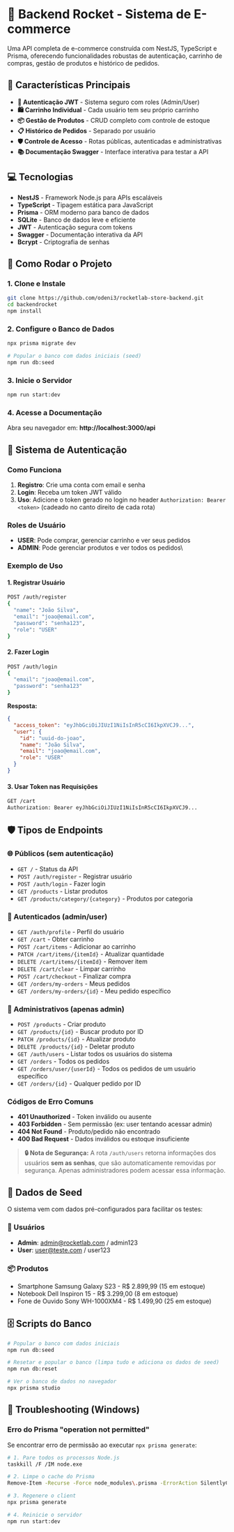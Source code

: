 # 🚀 Backend Rocket - Sistema de E-commerce

Uma API completa de e-commerce construída com NestJS, TypeScript e Prisma, oferecendo funcionalidades robustas de autenticação, carrinho de compras, gestão de produtos e histórico de pedidos.

## 🎯 Características Principais

- **🔐 Autenticação JWT** - Sistema seguro com roles (Admin/User)
- **🛍️ Carrinho Individual** - Cada usuário tem seu próprio carrinho
- **📦 Gestão de Produtos** - CRUD completo com controle de estoque
- **📋 Histórico de Pedidos** - Separado por usuário
- **🛡️ Controle de Acesso** - Rotas públicas, autenticadas e administrativas
- **📚 Documentação Swagger** - Interface interativa para testar a API

## 💻 Tecnologias

- **NestJS** - Framework Node.js para APIs escaláveis
- **TypeScript** - Tipagem estática para JavaScript
- **Prisma** - ORM moderno para banco de dados
- **SQLite** - Banco de dados leve e eficiente
- **JWT** - Autenticação segura com tokens
- **Swagger** - Documentação interativa da API
- **Bcrypt** - Criptografia de senhas

## 🚀 Como Rodar o Projeto

### 1. Clone e Instale

```bash
git clone https://github.com/odeni3/rocketlab-store-backend.git
cd backendrocket
npm install
```

### 2. Configure o Banco de Dados

```bash
npx prisma migrate dev

# Popular o banco com dados iniciais (seed)
npm run db:seed
```

### 3. Inicie o Servidor

```bash
npm run start:dev
```

### 4. Acesse a Documentação

Abra seu navegador em: **http://localhost:3000/api**

## 🔑 Sistema de Autenticação

### Como Funciona

1. **Registro**: Crie uma conta com email e senha
2. **Login**: Receba um token JWT válido
3. **Uso**: Adicione o token gerado no login no header `Authorization: Bearer <token>` (cadeado no canto direito de cada rota)

### Roles de Usuário

- **USER**: Pode comprar, gerenciar carrinho e ver seus pedidos
- **ADMIN**: Pode gerenciar produtos e ver todos os pedidos\

### Exemplo de Uso

#### 1. Registrar Usuário

```bash
POST /auth/register
{
  "name": "João Silva",
  "email": "joao@email.com",
  "password": "senha123",
  "role": "USER"
}
```

#### 2. Fazer Login

```bash
POST /auth/login
{
  "email": "joao@email.com",
  "password": "senha123"
}
```

**Resposta:**

```json
{
  "access_token": "eyJhbGciOiJIUzI1NiIsInR5cCI6IkpXVCJ9...",
  "user": {
    "id": "uuid-do-joao",
    "name": "João Silva",
    "email": "joao@email.com",
    "role": "USER"
  }
}
```

#### 3. Usar Token nas Requisições

```bash
GET /cart
Authorization: Bearer eyJhbGciOiJIUzI1NiIsInR5cCI6IkpXVCJ9...
```

## 🛡️ Tipos de Endpoints

### 🌐 Públicos (sem autenticação)

- `GET /` - Status da API
- `POST /auth/register` - Registrar usuário
- `POST /auth/login` - Fazer login
- `GET /products` - Listar produtos
- `GET /products/category/{category}` - Produtos por categoria

### 👤 Autenticados (admin/user)

- `GET /auth/profile` - Perfil do usuário
- `GET /cart` - Obter carrinho
- `POST /cart/items` - Adicionar ao carrinho
- `PATCH /cart/items/{itemId}` - Atualizar quantidade
- `DELETE /cart/items/{itemId}` - Remover item
- `DELETE /cart/clear` - Limpar carrinho
- `POST /cart/checkout` - Finalizar compra
- `GET /orders/my-orders` - Meus pedidos
- `GET /orders/my-orders/{id}` - Meu pedido específico

### 👑 Administrativos (apenas admin)

- `POST /products` - Criar produto
- `GET /products/{id}` - Buscar produto por ID
- `PATCH /products/{id}` - Atualizar produto
- `DELETE /products/{id}` - Deletar produto
- `GET /auth/users` - Listar todos os usuários do sistema
- `GET /orders` - Todos os pedidos
- `GET /orders/user/{userId}` - Todos os pedidos de um usuário específico
- `GET /orders/{id}` - Qualquer pedido por ID

### Códigos de Erro Comuns

- **401 Unauthorized** - Token inválido ou ausente
- **403 Forbidden** - Sem permissão (ex: user tentando acessar admin)
- **404 Not Found** - Produto/pedido não encontrado
- **400 Bad Request** - Dados inválidos ou estoque insuficiente

> **🔒 Nota de Segurança:** A rota `/auth/users` retorna informações dos usuários **sem as senhas**, que são automaticamente removidas por segurança. Apenas administradores podem acessar essa informação.

## 🌱 Dados de Seed

O sistema vem com dados pré-configurados para facilitar os testes:

### 👥 Usuários

- **Admin**: admin@rocketlab.com / admin123
- **User**: user@teste.com / user123

### 📦 Produtos

- Smartphone Samsung Galaxy S23 - R$ 2.899,99 (15 em estoque)
- Notebook Dell Inspiron 15 - R$ 3.299,00 (8 em estoque)
- Fone de Ouvido Sony WH-1000XM4 - R$ 1.499,90 (25 em estoque)

## 🗄️ Scripts do Banco

```bash
# Popular o banco com dados iniciais
npm run db:seed

# Resetar e popular o banco (limpa tudo e adiciona os dados de seed)
npm run db:reset

# Ver o banco de dados no navegador
npx prisma studio
```

## 🔧 Troubleshooting (Windows)

### Erro do Prisma "operation not permitted"

Se encontrar erro de permissão ao executar `npx prisma generate`:

```bash
# 1. Pare todos os processos Node.js
taskkill /F /IM node.exe

# 2. Limpe o cache do Prisma
Remove-Item -Recurse -Force node_modules\.prisma -ErrorAction SilentlyContinue

# 3. Regenere o client
npx prisma generate

# 4. Reinicie o servidor
npm run start:dev
```

